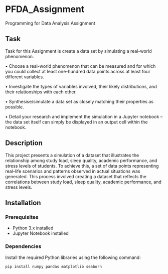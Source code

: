 # PFDA_Assignment


Programming for Data Analysis Assignment

## Task

Task for this Assignment is create a data set by simulating a real-world phenomenon.

• Choose a real-world phenomenon that can be measured and for which you could
collect at least one-hundred data points across at least four different variables.

• Investigate the types of variables involved, their likely distributions, and their
relationships with each other.

• Synthesise/simulate a data set as closely matching their properties as possible.

• Detail your research and implement the simulation in a Jupyter notebook – the
data set itself can simply be displayed in an output cell within the notebook.

## Description
This project presents a simulation of a dataset that illustrates the relationship among study load, sleep quality, academic performance, and stress levels of students. To achieve this, a set of data points representing real-life scenarios and patterns observed in actual situations was generated. This process involved creating a dataset that reflects the correlations between study load, sleep quality, academic performance, and stress levels.

## Installation

### Prerequisites
- Python 3.x installed
- Jupyter Notebook installed


### Dependencies
Install the required Python libraries using the following command:

```bash
pip install numpy pandas matplotlib seaborn

